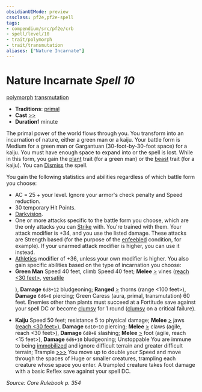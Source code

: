 ```yaml
---
obsidianUIMode: preview
cssclass: pf2e,pf2e-spell
tags:
- compendium/src/pf2e/crb
- spell/level/10
- trait/polymorph
- trait/transmutation
aliases: ["Nature Incarnate"]
---
```

# Nature Incarnate *Spell 10*   
[polymorph](../../Rules/traits/polymorph.md)  [transmutation](../../Rules/traits/transmutation.md)  

- **Traditions**: [primal](../../Rules/traits/primal.md)
- **Cast** [>>](../../Rules/core-rulebook/chapter-9-playing-the-game.md#Actions "Two-Action") 
- **Duration**1 minute

The primal power of the world flows through you. You transform into an incarnation of nature, either a green man or a kaiju. Your battle form is Medium for a green man or Gargantuan (30-foot-by-30-foot space) for a kaiju. You must have enough space to expand into or the spell is lost. While in this form, you gain the [plant](../../Rules/traits/plant.md) trait (for a green man) or the [beast](../../Rules/traits/beast.md) trait (for a kaiju). You can [Dismiss](../../Rules/actions/dismiss.md) the spell.

You gain the following statistics and abilities regardless of which battle form you choose:

- AC = 25 + your level. Ignore your armor's check penalty and Speed reduction.
- 30 temporary Hit Points.
- [Darkvision](../../Rules/abilities/darkvision.md).
- One or more attacks specific to the battle form you choose, which are the only attacks you can [Strike](../../Rules/actions/strike.md) with. You're trained with them. Your attack modifier is +34, and you use the listed damage. These attacks are Strength based (for the purpose of the [enfeebled](../../Rules/conditions.md#Enfeebled) condition, for example). If your unarmed attack modifier is higher, you can use it instead.
- [Athletics](../skills.md#Athletics) modifier of +36, unless your own modifier is higher. You also gain specific abilities based on the type of incarnation you choose:
- **Green Man** Speed 40 feet, climb Speed 40 feet; **Melee** [>](../../Rules/core-rulebook/chapter-9-playing-the-game.md#Actions "Single Action") vines ([reach <30 feet>](../../Rules/traits/reach.md), [versatile <P>](../../Rules/traits/versatile.md)), **Damage** `6d8+12` bludgeoning; **Ranged** [>](../../Rules/core-rulebook/chapter-9-playing-the-game.md#Actions "Single Action") thorns (range <100 feet>), **Damage** `6d6+6` piercing; Green Caress (aura, primal, transmutation) 60 feet. Enemies other than plants must succeed at a Fortitude save against your spell DC or become [clumsy](../../Rules/conditions.md#Clumsy) for 1 round ([clumsy](../../Rules/conditions.md#Clumsy) on a critical failure).
- **Kaiju** Speed 50 feet; resistance 5 to physical damage; **Melee** [>](../../Rules/core-rulebook/chapter-9-playing-the-game.md#Actions "Single Action") jaws ([reach <30 feet>](../../Rules/traits/reach.md)), **Damage** `6d10+10` piercing; **Melee** [>](../../Rules/core-rulebook/chapter-9-playing-the-game.md#Actions "Single Action") claws (agile, reach <30 feet>), **Damage** `6d8+8` slashing; **Melee** [>](../../Rules/core-rulebook/chapter-9-playing-the-game.md#Actions "Single Action") foot (agile, reach <15 feet>), **Damage** `6d6+10` bludgeoning; Unstoppable You are immune to being [immobilized](../../Rules/conditions.md#Immobilized) and ignore difficult terrain and greater difficult terrain; Trample [>>>](../../Rules/core-rulebook/chapter-9-playing-the-game.md#Actions "Three-Action") You move up to double your Speed and move through the spaces of Huge or smaller creatures, trampling each creature whose space you enter. A trampled creature takes foot damage with a basic Reflex save against your spell DC.

*Source: Core Rulebook p. 354*